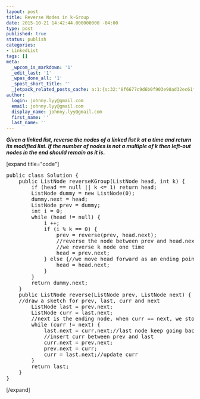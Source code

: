 ```yaml
---
layout: post
title: Reverse Nodes in k-Group
date: 2015-10-21 14:42:44.000000000 -04:00
type: post
published: true
status: publish
categories:
- LinkedList
tags: []
meta:
  _wpcom_is_markdown: '1'
  _edit_last: '1'
  _wpas_done_all: '1'
  _spost_short_title: ''
  _jetpack_related_posts_cache: a:1:{s:32:"8f6677c9d6b0f903e98ad32ec61f8deb";a:2:{s:7:"expires";i:1466144874;s:7:"payload";a:3:{i:0;a:1:{s:2:"id";i:601;}i:1;a:1:{s:2:"id";i:244;}i:2;a:1:{s:2:"id";i:246;}}}}
author:
  login: johnny.lyy@gmail.com
  email: johnny.lyy@gmail.com
  display_name: johnny.lyy@gmail.com
  first_name: ''
  last_name: ''
---
```

<p><strong><em>Given a linked list, reverse the nodes of a linked list k at a time and return its modified list. If the number of nodes is not a multiple of k then left-out nodes in the end should remain as it is.</em></strong></p>
<p>[expand title="code"]</p>
<pre>
public class Solution {
    public ListNode reverseKGroup(ListNode head, int k) {
        if (head == null || k <= 1) return head;        
        ListNode dummy = new ListNode(0);
        dummy.next = head;
        ListNode prev = dummy;
        int i = 0;
        while (head != null) {
            i ++;
            if (i % k == 0) {
                prev = reverse(prev, head.next);
                //reverse the node between prev and head.next!!
                //we reverse k node one time
                head = prev.next;
            } else {//we move head forward as an ending point                
                head = head.next;
            }
        }
        return dummy.next;
    }
    public ListNode reverse(ListNode prev, ListNode next) {
    //draw a sketch for prev, last, curr and next 
        ListNode last = prev.next;
        ListNode curr = last.next;
        //next is the ending node, when curr == next, we stop!
        while (curr != next) {            
            last.next = curr.next;//last node keep going back
            //insert curr between prev and last
            curr.next = prev.next;
            prev.next = curr;            
            curr = last.next;//update curr
        }
        return last;
    }
}
</pre>
<p>[/expand]</p>
